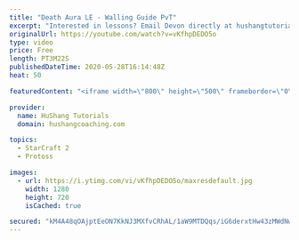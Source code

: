 ```yaml
---
title: "Death Aura LE - Walling Guide PvT"
excerpt: "Interested in lessons? Email Devon directly at hushangtutorials@outlook.com ------------------------------------------------------------------------------------------------------- Want to support HuShang Tutorials directly? Patreon is a website where you can contribute a monthly donation that will help"
originalUrl: https://youtube.com/watch?v=vKfhpDEDO5o
type: video
price: Free
length: PT3M22S
publishedDateTime: 2020-05-28T16:14:48Z
heat: 50

featuredContent: "<iframe width=\"800\" height=\"500\" frameborder=\"0\" src=\"https://www.youtube.com/embed/vKfhpDEDO5o\" allow=\"accelerometer; autoplay; encrypted-media; gyroscope; picture-in-picture\" allowfullscreen></iframe>"

provider:
  name: HuShang Tutorials
  domain: hushangcoaching.com

topics:
  - StarCraft 2
  - Protoss

images:
  - url: https://i.ytimg.com/vi/vKfhpDEDO5o/maxresdefault.jpg
    width: 1280
    height: 720
    isCached: true

secured: "kM4A48qOAjptEeON7KkNJ3MXfvCRhAL/1aW9MTDQqs/iG6derxtHw43zMWdNwzvY+w8WnTVXWvWuJ1dI1/FbZvfebsOTeL/9XzQRoM+Y0AfdnDI9bK+ceWxX3j1VsmS3eVl0GIknDIij8rVHvv0Kt0l/shxi9D4VknlA7FuiLUxA7LG6ivMrmogD0v0Cp3F/ZPibfVLRZeggKIrUq2dYT2ca7ZryFGuRjevGlYAAar1nhHgd2vEkYWkPwC7uHNNMxN9D2CZqbecGG/UxwYZrBmPcJG4+XaADKBt5P/3o2780sKb20al4197IEfbCSA3oVCxJOKsZEWjb7OreCju7//B9Szx4DRapcFFQlm2XGYv9zyYsGQVhVy4+Tro3Ke2HhsyKQHfejw633I5uUQJCePYZOFq7JrCznmBt47YNzEY=;JJXUxNUPg4XRgpI5AdOFIQ=="
---
```


